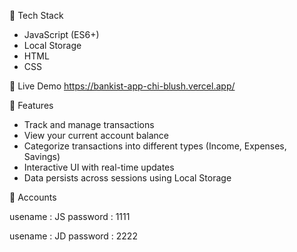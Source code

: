 🔧 Tech Stack

- JavaScript (ES6+)
- Local Storage
- HTML
- CSS

🚀 Live Demo
https://bankist-app-chi-blush.vercel.app/

📂 Features

- Track and manage transactions
- View your current account balance
- Categorize transactions into different types (Income, Expenses, Savings)
- Interactive UI with real-time updates
- Data persists across sessions using Local Storage

👤 Accounts 

usename : JS 
password : 1111

usename : JD
password : 2222

